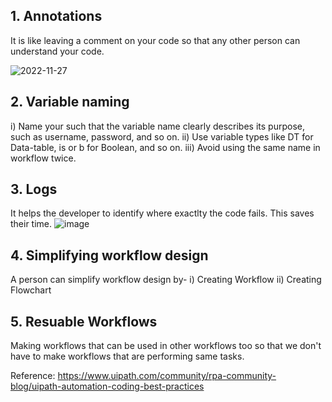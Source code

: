 ## 1. Annotations
It is like leaving a comment on your code so that any other person can understand your code.

![2022-11-27](https://user-images.githubusercontent.com/78318301/204119070-fcac8290-c320-421b-8802-8e1dec87d7ac.png)

## 2. Variable naming 
i)  Name your such that the variable name clearly describes its purpose, such as username, password, and so on. 
ii) Use variable types like DT for Data-table, is or b for Boolean, and so on. 
iii) Avoid using the same name in workflow twice.  

## 3. Logs
It helps the developer to identify where exactlty the code fails. This saves their time.
![image](https://user-images.githubusercontent.com/78318301/204119217-b1ef9efb-43f4-4367-b431-efe6b1de7127.png)

## 4.  Simplifying workflow design
A person can simplify workflow design by-
i) Creating Workflow
ii) Creating Flowchart

## 5. Resuable Workflows
Making workflows that can be used in other workflows too so that we don't have to make workflows that are performing same tasks.

Reference: https://www.uipath.com/community/rpa-community-blog/uipath-automation-coding-best-practices

